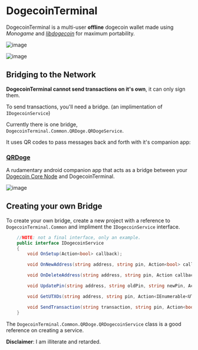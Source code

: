 # DogecoinTerminal

DogecoinTerminal is a multi-user **offline** dogecoin wallet made using *Monogame* and *[libdogecoin](https://github.com/dogecoinfoundation/libdogecoin)* for maximum portability.


![image](https://github.com/UsaRandom/DogecoinTerminal/assets/2897796/f0fb780f-2960-4a5c-8e46-4cf1ec3e675e)

![image](https://github.com/UsaRandom/DogecoinTerminal/assets/2897796/f2ff4988-407c-489e-a37b-02f91d50a2ed)



## Bridging to the Network

**DogecoinTerminal cannot send transactions on it's own**, it can only sign them.

To send transactions, you'll need a bridge. (an implimentation of `IDogecoinService`)

Currently there is one bridge, `DogecoinTerminal.Common.QRDoge.QRDogeService`.

It uses QR codes to pass messages back and forth with it's companion app:

### [QRDoge](https://github.com/UsaRandom/QRDoge)

A rudamentary android companion app that acts as a bridge between your [Dogecoin Core Node](https://github.com/dogecoin/dogecoin) and DogecoinTerminal.


![image](https://github.com/UsaRandom/DogecoinTerminal/assets/2897796/876af895-1897-46d0-be58-1e05c223e231)



## Creating your own Bridge

To create your own bridge, create a new project with a reference to `DogecoinTerminal.Common` and impliment the `IDogecoinService` interface.

```csharp
	//NOTE: not a final interface, only an example.
	public interface IDogecoinService
	{
		void OnSetup(Action<bool> callback);

		void OnNewAddress(string address, string pin, Action<bool> callback);

		void OnDeleteAddress(string address, string pin, Action callback);

		void UpdatePin(string address, string oldPin, string newPin, Action<bool> callback);

		void GetUTXOs(string address, string pin, Action<IEnumerable<UTXOInfo>> callback);

		void SendTransaction(string transaction, string pin, Action<bool> callback);
	}
```


The `DogecoinTerminal.Common.QRDoge.QRDogecoinService` class is a good reference on creating a service.




**Disclaimer**: I am illiterate and retarded. 
